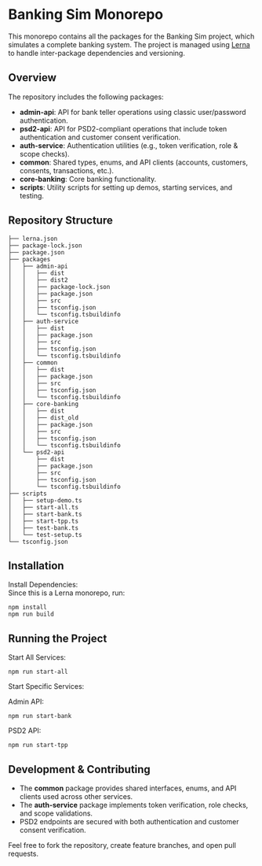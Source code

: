# Banking Sim Monorepo

This monorepo contains all the packages for the Banking Sim project, which simulates a complete banking system. The project is managed using [Lerna](https://lerna.js.org/) to handle inter-package dependencies and versioning.

## Overview

The repository includes the following packages:

- **admin-api**: API for bank teller operations using classic user/password authentication.
- **psd2-api**: API for PSD2-compliant operations that include token authentication and customer consent verification.
- **auth-service**: Authentication utilities (e.g., token verification, role & scope checks).
- **common**: Shared types, enums, and API clients (accounts, customers, consents, transactions, etc.).
- **core-banking**: Core banking functionality.
- **scripts**: Utility scripts for setting up demos, starting services, and testing.

## Repository Structure

```plaintext
├── lerna.json
├── package-lock.json
├── package.json
├── packages
│   ├── admin-api
│   │   ├── dist
│   │   ├── dist2
│   │   ├── package-lock.json
│   │   ├── package.json
│   │   ├── src
│   │   ├── tsconfig.json
│   │   └── tsconfig.tsbuildinfo
│   ├── auth-service
│   │   ├── dist
│   │   ├── package.json
│   │   ├── src
│   │   ├── tsconfig.json
│   │   └── tsconfig.tsbuildinfo
│   ├── common
│   │   ├── dist
│   │   ├── package.json
│   │   ├── src
│   │   ├── tsconfig.json
│   │   └── tsconfig.tsbuildinfo
│   ├── core-banking
│   │   ├── dist
│   │   ├── dist_old
│   │   ├── package.json
│   │   ├── src
│   │   ├── tsconfig.json
│   │   └── tsconfig.tsbuildinfo
│   └── psd2-api
│       ├── dist
│       ├── package.json
│       ├── src
│       ├── tsconfig.json
│       └── tsconfig.tsbuildinfo
├── scripts
│   ├── setup-demo.ts
│   ├── start-all.ts
│   ├── start-bank.ts
│   ├── start-tpp.ts
│   ├── test-bank.ts
│   └── test-setup.ts
└── tsconfig.json
```

## Installation

Install Dependencies:  
Since this is a Lerna monorepo, run:

```
npm install
npm run build
```

## Running the Project

Start All Services:

```
npm run start-all
```

Start Specific Services:  

Admin API:

```
npm run start-bank
```

PSD2 API:

```
npm run start-tpp
```

## Development & Contributing

- The **common** package provides shared interfaces, enums, and API clients used across other services.
- The **auth-service** package implements token verification, role checks, and scope validations.
- PSD2 endpoints are secured with both authentication and customer consent verification.

Feel free to fork the repository, create feature branches, and open pull requests.

